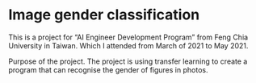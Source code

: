 # Image gender classification

This is a project for “AI Engineer Development Program” from Feng Chia University in Taiwan.
Which I attended from March of 2021 to May 2021.

Purpose of the project.
The project is using transfer learning to create a program that can recognise the gender of figures in photos.


